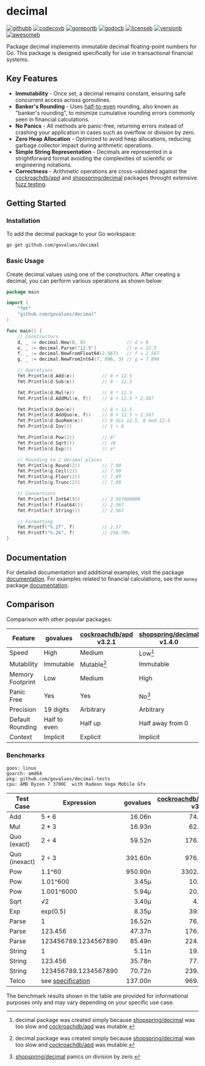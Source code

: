 # decimal

[![githubb]][github]
[![codecovb]][codecov]
[![goreportb]][goreport]
[![godocb]][godoc]
[![licenseb]][license]
[![versionb]][version]
[![awesomeb]][awesome]

Package decimal implements immutable decimal floating-point numbers for Go.
This package is designed specifically for use in transactional financial systems.

## Key Features

- **Immutability** - Once set, a decimal remains constant,
  ensuring safe concurrent access across goroutines.
- **Banker's Rounding** - Uses [half-to-even] rounding, also known as
  "banker's rounding", to minimize cumulative rounding errors commonly seen
  in financial calculations.
- **No Panics** - All methods are panic-free, returning errors instead of crashing
  your application in cases such as overflow or division by zero.
- **Zero Heap Allocation** - Optimized to avoid heap allocations,
  reducing garbage collector impact during arithmetic operations.
- **Simple String Representation** - Decimals are represented in a strightforward
  format avoiding the complexities of scientific or engineering notations.
- **Correctness** - Arithmetic operations are cross-validated against the
  [cockroachdb/apd] and [shopspring/decimal] packages throught extensive [fuzz testing].

## Getting Started

### Installation

To add the decimal package to your Go workspace:

```bash
go get github.com/govalues/decimal
```

### Basic Usage

Create decimal values using one of the constructors.
After creating a decimal, you can perform various operations as shown below:

```go
package main

import (
    "fmt"
    "github.com/govalues/decimal"
)

func main() {
    // Constructors
    d, _ := decimal.New(8, 0)               // d = 8
    e, _ := decimal.Parse("12.5")           // e = 12.5
    f, _ := decimal.NewFromFloat64(2.567)   // f = 2.567
    g, _ := decimal.NewFromInt64(7, 896, 3) // g = 7.896

    // Operations
    fmt.Println(d.Add(e))          // 8 + 12.5
    fmt.Println(d.Sub(e))          // 8 - 12.5

    fmt.Println(d.Mul(e))          // 8 * 12.5
    fmt.Println(d.AddMul(e, f))    // 8 + 12.5 * 2.567

    fmt.Println(d.Quo(e))          // 8 ÷ 12.5
    fmt.Println(d.AddQuo(e, f))    // 8 + 12.5 ÷ 2.567
    fmt.Println(d.QuoRem(e))       // 8 div 12.5, 8 mod 12.5
    fmt.Println(d.Inv())           // 1 ÷ 8

    fmt.Println(d.Pow(2))          // 8²
    fmt.Println(d.Sqrt())          // √8
    fmt.Println(d.Exp())           // e⁸

    // Rounding to 2 decimal places
    fmt.Println(g.Round(2))        // 7.90
    fmt.Println(g.Ceil(2))         // 7.90
    fmt.Println(g.Floor(2))        // 7.89
    fmt.Println(g.Trunc(2))        // 7.89

    // Conversions
    fmt.Println(f.Int64(9))        // 2 567000000
    fmt.Println(f.Float64())       // 2.567
    fmt.Println(f.String())        // 2.567

    // Formatting
    fmt.Printf("%.2f", f)          // 2.57
    fmt.Printf("%.2k", f)          // 256.70%
}
```

## Documentation

For detailed documentation and additional examples, visit the package
[documentation](https://pkg.go.dev/github.com/govalues/decimal#section-documentation).
For examples related to financial calculations, see the `money` package
[documentation](https://pkg.go.dev/github.com/govalues/money#section-documentation).

## Comparison

Comparison with other popular packages:

| Feature          | govalues     | [cockroachdb/apd] v3.2.1 | [shopspring/decimal] v1.4.0 |
| ---------------- | ------------ | ------------------------ | --------------------------- |
| Speed            | High         | Medium                   | Low[^reason]                |
| Mutability       | Immutable    | Mutable[^reason]         | Immutable                   |
| Memory Footprint | Low          | Medium                   | High                        |
| Panic Free       | Yes          | Yes                      | No[^divzero]                |
| Precision        | 19 digits    | Arbitrary                | Arbitrary                   |
| Default Rounding | Half to even | Half up                  | Half away from 0            |
| Context          | Implicit     | Explicit                 | Implicit                    |

[^reason]: decimal package was created simply because [shopspring/decimal] was
too slow and [cockroachdb/apd] was mutable.

[^divzero]: [shopspring/decimal] panics on division by zero.

### Benchmarks

```text
goos: linux
goarch: amd64
pkg: github.com/govalues/decimal-tests
cpu: AMD Ryzen 7 3700C  with Radeon Vega Mobile Gfx 
```

| Test Case     | Expression           | govalues | [cockroachdb/apd] v3.2.1 | [shopspring/decimal] v1.4.0 | govalues vs cockroachdb | govalues vs shopspring |
| ------------- | -------------------- | -------: | -----------------------: | --------------------------: | ----------------------: | ---------------------: |
| Add           | 5 + 6                |   16.06n |                   74.88n |                     140.90n |                +366.22% |               +777.33% |
| Mul           | 2 * 3                |   16.93n |                   62.20n |                     146.00n |                +267.40% |               +762.37% |
| Quo (exact)   | 2 ÷ 4                |   59.52n |                  176.95n |                     657.40n |                +197.30% |              +1004.50% |
| Quo (inexact) | 2 ÷ 3                |  391.60n |                  976.80n |                    2962.50n |                +149.39% |               +656.42% |
| Pow           | 1.1^60               |  950.90n |                 3302.50n |                    4599.50n |                +247.32% |               +383.73% |
| Pow           | 1.01^600             |    3.45µ |                   10.67µ |                      18.67µ |                +209.04% |               +440.89% |
| Pow           | 1.001^6000           |    5.94µ |                   20.50µ |                     722.22µ |                +244.88% |             +12052.44% |
| Sqrt          | √2                   |    3.40µ |                    4.96µ |                    2101.86µ |                 +46.00% |             +61755.71% |
| Exp           | exp(0.5)             |    8.35µ |                   39.28µ |                      20.06µ |                +370.58% |               +140.32% |
| Parse         | 1                    |   16.52n |                   76.30n |                     136.55n |                +362.00% |               +726.82% |
| Parse         | 123.456              |   47.37n |                  176.90n |                     242.60n |                +273.44% |               +412.14% |
| Parse         | 123456789.1234567890 |   85.49n |                  224.15n |                     497.95n |                +162.19% |               +482.47% |
| String        | 1                    |    5.11n |                   19.57n |                     198.25n |                +283.21% |              +3783.07% |
| String        | 123.456              |   35.78n |                   77.12n |                     228.85n |                +115.52% |               +539.51% |
| String        | 123456789.1234567890 |   70.72n |                  239.10n |                     337.25n |                +238.12% |               +376.91% |
| Telco         | see [specification]  |  137.00n |                  969.40n |                    3981.00n |                +607.33% |              +2804.78% |

The benchmark results shown in the table are provided for informational purposes only and may vary depending on your specific use case.

[codecov]: https://codecov.io/gh/govalues/decimal
[codecovb]: https://img.shields.io/codecov/c/github/govalues/decimal/main?color=brightcolor
[goreport]: https://goreportcard.com/report/github.com/govalues/decimal
[goreportb]: https://goreportcard.com/badge/github.com/govalues/decimal
[github]: https://github.com/govalues/decimal/actions/workflows/go.yml
[githubb]: https://img.shields.io/github/actions/workflow/status/govalues/decimal/go.yml
[godoc]: https://pkg.go.dev/github.com/govalues/decimal#section-documentation
[godocb]: https://img.shields.io/badge/go.dev-reference-blue
[version]: https://go.dev/dl
[versionb]: https://img.shields.io/github/go-mod/go-version/govalues/decimal?label=go
[license]: https://en.wikipedia.org/wiki/MIT_License
[licenseb]: https://img.shields.io/github/license/govalues/decimal?color=blue
[awesome]: https://github.com/avelino/awesome-go#financial
[awesomeb]: https://awesome.re/mentioned-badge.svg
[cockroachdb/apd]: https://pkg.go.dev/github.com/cockroachdb/apd
[shopspring/decimal]: https://pkg.go.dev/github.com/shopspring/decimal
[specification]: https://speleotrove.com/decimal/telcoSpec.html
[fuzz testing]: https://github.com/govalues/decimal-tests
[half-to-even]: https://en.wikipedia.org/wiki/Rounding#Rounding_half_to_even
